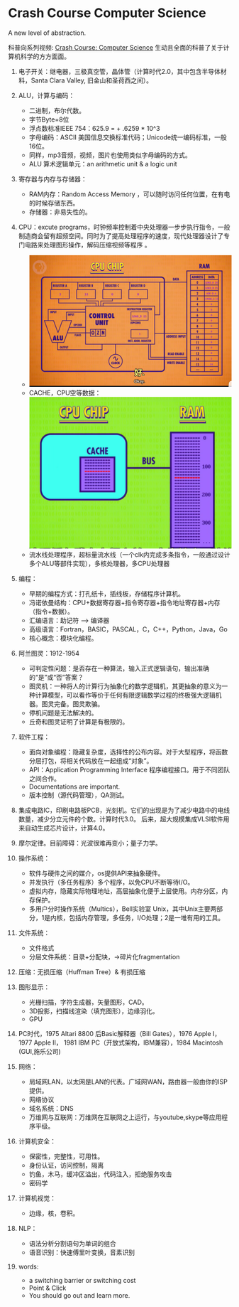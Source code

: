 # Crash Course Computer Science

A new level of abstraction.

科普向系列视频: [Crash Course: Computer Science](https://www.bilibili.com/video/BV1EW411u7th/?vd_source=9dd0fcc3d5398236875800270d02049a) 生动且全面的科普了关于计算机科学的方方面面。

1. 电子开关：继电器，三极真空管，晶体管（计算时代2.0，其中包含半导体材料，Santa Clara Valley, 旧金山和圣荷西之间）。

2. ALU，计算与编码：
    - 二进制，布尔代数。
    - 字节Byte=8位
    - 浮点数标准IEEE 754：625.9 = + .6259 * 10^3
    - 字母编码：ASCII 美国信息交换标准代码；Unicode统一编码标准，一般16位。
    - 同样，mp3音频，视频，图片也使用类似字母编码的方式。
    - ALU 算术逻辑单元：an arithmetic unit & a logic unit

3. 寄存器与内存与存储器：
    - RAM内存：Random Access Memory ，可以随时访问任何位置，在有电的时候存储东西。
    - 存储器：非易失性的。

4. CPU：excute programs，时钟频率控制着中央处理器一步步执行指令，一般制造商会留有超频空间。同时为了提高处理程序的速度，现代处理器设计了专门电路来处理图形操作，解码压缩视频等程序  。

    - ![CPU](Crash%20Course%20Computer%20Science.assets/CPU.png)
    - CACHE，CPU空等数据：![CPU-Cache](Crash%20Course%20Computer%20Science.assets/CPU%20Cache.png)
    - 流水线处理程序，超标量流水线（一个clk内完成多条指令，一般通过设计多个ALU等部件实现），多核处理器，多CPU处理器

5. 编程：
    - 早期的编程方式：打孔纸卡，插线板，存储程序计算机。
    - 冯诺依曼结构：CPU+数据寄存器+指令寄存器+指令地址寄存器+内存（指令+数据）。
    - 汇编语言：助记符 --> 编译器
    - 高级语言：Fortran，BASIC，PASCAL，C，C++，Python，Java，Go
    - 核心概念：模块化编程。

6. 阿兰图灵：1912-1954
    - 可判定性问题：是否存在一种算法，输入正式逻辑语句，输出准确的“是”或“否”答案？
    - 图灵机：一种将人的计算行为抽象化的数学逻辑机，其更抽象的意义为一种计算模型，可以看作等价于任何有限逻辑数学过程的终极强大逻辑机器。图灵完备。图灵欺骗。
    - 停机问题是无法解决的。
    - 丘奇和图灵证明了计算是有极限的。

7. 软件工程：
    - 面向对象编程：隐藏复杂度，选择性的公布内容。对于大型程序，将函数分层打包，将相关代码放在一起组成“对象”。
    - API：Application Programming Interface 程序编程接口。用于不同团队之间合作。
    - Documentations are important.
    - 版本控制（源代码管理），QA测试。

8. 集成电路IC，印刷电路板PCB，光刻机。它们的出现是为了减少电路中的电线数量，减少分立元件的个数。计算时代3.0。 后来，超大规模集成VLSI软件用来自动生成芯片设计，计算4.0。

9. 摩尔定律。目前障碍：光波很难再变小；量子力学。

10. 操作系统：
    - 软件与硬件之间的媒介，os提供API来抽象硬件。
    - 并发执行（多任务程序）多个程序，以免CPU不断等待I/O。
    - 虚拟内存，隐藏实际物理地址，高层抽象化便于上层使用。内存分区，内存保护。
    - 多用户分时操作系统（Multics），Bell实验室 Unix，其中Unix主要两部分，1是内核，包括内存管理，多任务，I/O处理；2是一堆有用的工具。

11. 文件系统：
    - 文件格式
    - 分层文件系统：目录+分配块，->碎片化fragmentation

12. 压缩：无损压缩（Huffman Tree）& 有损压缩

13. 图形显示：
    - 光栅扫描，字符生成器，矢量图形，CAD。
    - 3D投影，扫描线渲染（填充图形），边缘羽化。
    - GPU

14. PC时代，1975 Altari 8800 后Basic解释器（Bill Gates），1976 Apple I， 1977 Apple II， 1981 IBM PC（开放式架构，IBM兼容），1984 Macintosh (GUI,施乐公司)

15. 网络：
    - 局域网LAN，以太网是LAN的代表。广域网WAN，路由器一般由你的ISP提供。
    - 网络协议
    - 域名系统：DNS
    - 万维网与互联网：万维网在互联网之上运行，与youtube,skype等应用程序平级。

16. 计算机安全：
    - 保密性，完整性，可用性。
    - 身份认证，访问控制，隔离
    - 钓鱼，木马，缓冲区溢出，代码注入，拒绝服务攻击
    - 密码学

17. 计算机视觉：
    - 边缘，核，卷积。

18. NLP：
    - 语法分析分割语句为单词的组合
    - 语音识别：快速傅里叶变换，音素识别

19. words:
    - a switching barrier or switching cost
    - Point & Click
    - You should go out and learn more.
